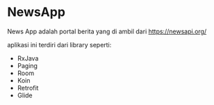 # NewsApp

News App adalah portal berita yang di ambil dari https://newsapi.org/

aplikasi ini terdiri dari library seperti:
- RxJava 
- Paging
- Room
- Koin
- Retrofit
- Glide
